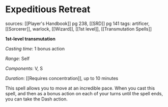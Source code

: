 # Expeditious Retreat
sources: [[Player's Handbook]] pg 238, [[SRD]] pg 141
tags: artificer, [[Sorcerer]], warlock, [[Wizard]], [[1st level]], [[Transmutation Spells]]

**1st-level transmutation**

*Casting time*: 1 bonus action

*Range*: Self

*Components*: V, S

*Duration*: [[Requires concentration]], up to 10 minutes

This spell allows you to move at an incredible pace. When you cast this spell, and then as a bonus action on each of your turns until the spell ends, you can take the Dash action.
